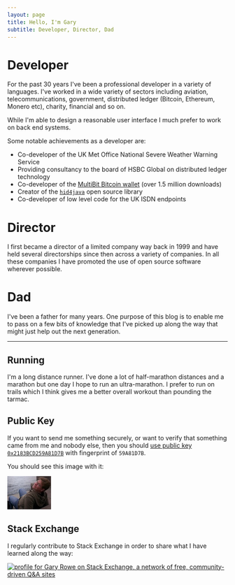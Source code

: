 ```yaml
---
layout: page
title: Hello, I'm Gary
subtitle: Developer, Director, Dad
---
```

# Developer
For the past 30 years I've been a professional developer in a variety of languages. I've worked in a wide variety of sectors including aviation, telecommunications, government, distributed ledger (Bitcoin, Ethereum, Monero etc), charity, financial and so on. 

While I'm able to design a reasonable user interface I much prefer to work on back end systems.

Some notable achievements as a developer are:

* Co-developer of the UK Met Office National Severe Weather Warning Service
* Providing consultancy to the board of HSBC Global on distributed ledger technology
* Co-developer of the [MultiBit Bitcoin wallet](https://github.com/Multibit-Legacy) (over 1.5 million downloads)
* Creator of the [`hid4java`](https://github.com/gary-rowe/hid4java) open source library
* Co-developer of low level code for the UK ISDN endpoints

# Director
I first became a director of a limited company way back in 1999 and have held several directorships since then across a variety of companies. In all these companies I have promoted the use of open source software wherever possible.

# Dad
I've been a father for many years. One purpose of this blog is to enable me to pass on a few bits of knowledge that I've picked up along the way that might just help out the next generation.

---

## Running
I'm a long distance runner. I've done a lot of half-marathon distances and a marathon but one day I hope to run an ultra-marathon. I prefer to run on trails which I think gives me a better overall workout than pounding the tarmac.

## Public Key
If you want to send me something securely, or want to verify that something came from me and nobody else, then you should [use public key `0x2183BCD259A81D7B`](https://keyserver.ubuntu.com/pks/lookup?search=0x2183BCD259A81D7B&fingerprint=on&op=index) with fingerprint of `59A81D7B`.

You should see this image with it:

![Gary Rowe](/assets/img/GaryRowe-Small.jpg)

## Stack Exchange
I regularly contribute to Stack Exchange in order to share what I have learned along the way:

[![profile for Gary Rowe on Stack Exchange, a network of free, community-driven Q&amp;A sites](https://stackexchange.com/users/flair/170199.png)](https://stackexchange.com/users/170199/gary-rowe)
 